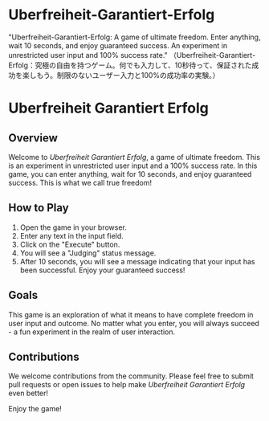 # Uberfreiheit-Garantiert-Erfolg
"Uberfreiheit-Garantiert-Erfolg: A game of ultimate freedom. Enter anything, wait 10 seconds, and enjoy guaranteed success. An experiment in unrestricted user input and 100% success rate."  （Uberfreiheit-Garantiert-Erfolg：究極の自由を持つゲーム。何でも入力して、10秒待って、保証された成功を楽しもう。制限のないユーザー入力と100%の成功率の実験。）
# Uberfreiheit Garantiert Erfolg

## Overview

Welcome to *Uberfreiheit Garantiert Erfolg*, a game of ultimate freedom. This is an experiment in unrestricted user input and a 100% success rate. In this game, you can enter anything, wait for 10 seconds, and enjoy guaranteed success. This is what we call true freedom!

## How to Play

1. Open the game in your browser.
2. Enter any text in the input field.
3. Click on the "Execute" button.
4. You will see a "Judging" status message.
5. After 10 seconds, you will see a message indicating that your input has been successful. Enjoy your guaranteed success!

## Goals

This game is an exploration of what it means to have complete freedom in user input and outcome. No matter what you enter, you will always succeed - a fun experiment in the realm of user interaction.

## Contributions

We welcome contributions from the community. Please feel free to submit pull requests or open issues to help make *Uberfreiheit Garantiert Erfolg* even better!

Enjoy the game!
